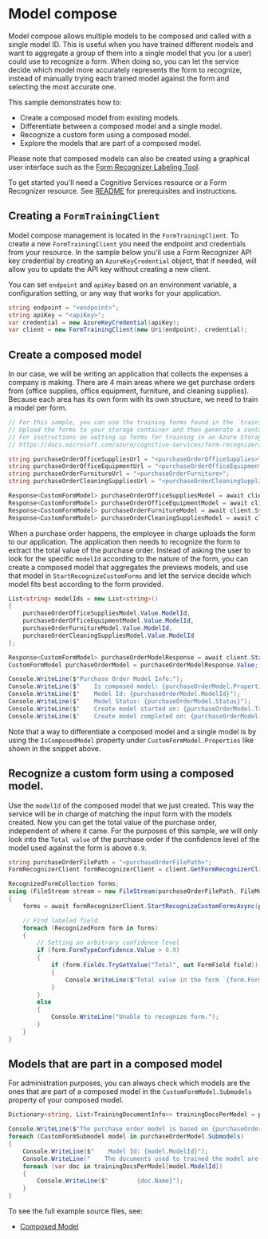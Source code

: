 # Model compose

Model compose allows multiple models to be composed and called with a single model ID. This is useful when you have trained different models and want to aggregate a group of them into a single model that you (or a user) could use to recognize a form.
When doing so, you can let the service decide which model more accurately represents the form to recognize, instead of manually trying each trained model against the form and selecting the most accurate one.

This sample demonstrates how to:
- Create a composed model from existing models.
- Differentiate between a composed model and a single model.
- Recognize a custom form using a composed model.
- Explore the models that are part of a composed model.

Please note that composed models can also be created using a graphical user interface such as the [Form Recognizer Labeling Tool][labeling_tool].

To get started you'll need a Cognitive Services resource or a Form Recognizer resource.  See [README][README] for prerequisites and instructions.

## Creating a `FormTrainingClient`

Model compose management is located in the `FormTrainingClient`. To create a new `FormTrainingClient` you need the endpoint and credentials from your resource. In the sample below you'll use a Form Recognizer API key credential by creating an `AzureKeyCredential` object, that if needed, will allow you to update the API key without creating a new client.

You can set `endpoint` and `apiKey` based on an environment variable, a configuration setting, or any way that works for your application.

```C# Snippet:CreateFormTrainingClient
string endpoint = "<endpoint>";
string apiKey = "<apiKey>";
var credential = new AzureKeyCredential(apiKey);
var client = new FormTrainingClient(new Uri(endpoint), credential);
```

## Create a composed model
In our case, we will be writing an application that collects the expenses a company is making. There are 4 main areas where we get purchase orders from (office supplies, office equipment, furniture, and cleaning supplies). Because each area has its own form with its own structure, we need to train a model per form.

```C# Snippet:FormRecognizerSampleTrainVariousModels
// For this sample, you can use the training forms found in the `trainingFiles` folder.
// Upload the forms to your storage container and then generate a container SAS URL.
// For instructions on setting up forms for training in an Azure Storage Blob Container, see
// https://docs.microsoft.com/azure/cognitive-services/form-recognizer/build-training-data-set#upload-your-training-data

string purchaseOrderOfficeSuppliesUrl = "<purchaseOrderOfficeSupplies>";
string purchaseOrderOfficeEquipmentUrl = "<purchaseOrderOfficeEquipment>";
string purchaseOrderFurnitureUrl = "<purchaseOrderFurniture>";
string purchaseOrderCleaningSuppliesUrl = "<purchaseOrderCleaningSupplies>";

Response<CustomFormModel> purchaseOrderOfficeSuppliesModel = await client.StartTrainingAsync(new Uri(purchaseOrderOfficeSuppliesUrl), useTrainingLabels: true, new TrainingOptions() { DisplayName = "Purchase order - Office supplies" }).WaitForCompletionAsync();
Response<CustomFormModel> purchaseOrderOfficeEquipmentModel = await client.StartTrainingAsync(new Uri(purchaseOrderOfficeEquipmentUrl), useTrainingLabels: true, new TrainingOptions() { DisplayName = "Purchase order - Office Equipment" }).WaitForCompletionAsync();
Response<CustomFormModel> purchaseOrderFurnitureModel = await client.StartTrainingAsync(new Uri(purchaseOrderFurnitureUrl), useTrainingLabels: true, new TrainingOptions() { DisplayName = "Purchase order - Furniture" }).WaitForCompletionAsync();
Response<CustomFormModel> purchaseOrderCleaningSuppliesModel = await client.StartTrainingAsync(new Uri(purchaseOrderCleaningSuppliesUrl), useTrainingLabels: true, new TrainingOptions() { DisplayName = "Purchase order - Cleaning Supplies" }).WaitForCompletionAsync();
```

When a purchase order happens, the employee in charge uploads the form to our application. The application then needs to recognize the form to extract the total value of the purchase order. Instead of asking the user to look for the specific `modelId` according to the nature of the form, you can create a composed model that aggregates the previews models, and use that model in `StartRecognizeCustomForms` and let the service decide which model fits best according to the form provided.

```C# Snippet:FormRecognizerSampleCreateComposedModel
List<string> modelIds = new List<string>()
{
    purchaseOrderOfficeSuppliesModel.Value.ModelId,
    purchaseOrderOfficeEquipmentModel.Value.ModelId,
    purchaseOrderFurnitureModel.Value.ModelId,
    purchaseOrderCleaningSuppliesModel.Value.ModelId
};

Response<CustomFormModel> purchaseOrderModelResponse = await client.StartCreateComposedModelAsync(modelIds).WaitForCompletionAsync();
CustomFormModel purchaseOrderModel = purchaseOrderModelResponse.Value;

Console.WriteLine($"Purchase Order Model Info:");
Console.WriteLine($"    Is composed model: {purchaseOrderModel.Properties.IsComposedModel}");
Console.WriteLine($"    Model Id: {purchaseOrderModel.ModelId}");
Console.WriteLine($"    Model Status: {purchaseOrderModel.Status}");
Console.WriteLine($"    Create model started on: {purchaseOrderModel.TrainingStartedOn}");
Console.WriteLine($"    Create model completed on: {purchaseOrderModel.TrainingCompletedOn}");
```

Note that a way to differentiate a composed model and a single model is by using the `IsComposedModel` property under `CustomFormModel.Properties` like shown in the snippet above.

## Recognize a custom form using a composed model.
Use the `modelId` of the composed model that we just created. This way the service will be in charge of matching the input form with the models created.
Now you can get the total value of the purchase order, independent of where it came. For the purposes of this sample, we will only look into the `Total value` of the purchase order if the confidence level of the model used against the form is above `0.9`.

```C# Snippet:FormRecognizerSampleRecognizeCustomFormWithComposedModel
string purchaseOrderFilePath = "<purchaseOrderFilePath>";
FormRecognizerClient formRecognizerClient = client.GetFormRecognizerClient();

RecognizedFormCollection forms;
using (FileStream stream = new FileStream(purchaseOrderFilePath, FileMode.Open))
{
    forms = await formRecognizerClient.StartRecognizeCustomFormsAsync(purchaseOrderModel.ModelId, stream).WaitForCompletionAsync();

    // Find labeled field.
    foreach (RecognizedForm form in forms)
    {
        // Setting an arbitrary confidence level
        if (form.FormTypeConfidence.Value > 0.9)
        {
            if (form.Fields.TryGetValue("Total", out FormField field))
            {
                Console.WriteLine($"Total value in the form `{form.FormType}` is `{field.ValueData.Text}`");
            }
        }
        else
        {
            Console.WriteLine("Unable to recognize form.");
        }
    }
}
```

## Models that are part in a composed model
For administration purposes, you can always check which models are the ones that are part of a composed model in the `CustomFormModel.Submodels` property of your composed model.

```C# Snippet:FormRecognizerSampleSubmodelsInComposedModel
Dictionary<string, List<TrainingDocumentInfo>> trainingDocsPerModel = purchaseOrderModel.TrainingDocuments.GroupBy(doc => doc.ModelId).ToDictionary(g => g.Key, g => g.ToList());

Console.WriteLine($"The purchase order model is based on {purchaseOrderModel.Submodels.Count} model{(purchaseOrderModel.Submodels.Count > 1 ? "s" : "")}.");
foreach (CustomFormSubmodel model in purchaseOrderModel.Submodels)
{
    Console.WriteLine($"    Model Id: {model.ModelId}");
    Console.WriteLine("    The documents used to trained the model are: ");
    foreach (var doc in trainingDocsPerModel[model.ModelId])
    {
        Console.WriteLine($"        {doc.Name}");
    }
}
```

To see the full example source files, see:

* [Composed Model](https://github.com/Azure/azure-sdk-for-net/blob/master/sdk/formrecognizer/Azure.AI.FormRecognizer/tests/samples/Sample11_ComposedModel.cs)

[README]: https://github.com/Azure/azure-sdk-for-net/tree/master/sdk/formrecognizer/Azure.AI.FormRecognizer#getting-started
[labeling_tool]: https://docs.microsoft.com/azure/cognitive-services/form-recognizer/quickstarts/label-tool
